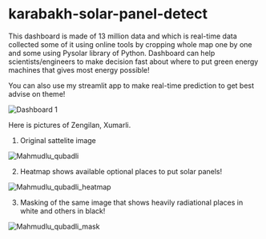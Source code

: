 # karabakh-solar-panel-detect

This dashboard is made of 13 million data and which is real-time data collected some of it using online tools by cropping whole map one by one and some using Pysolar library of Python. Dashboard can help scientists/engineers to make decision fast about where to put green energy machines that gives most energy possible! 

You can also use my streamlit app to make real-time prediction to get best advise on theme!

![Dashboard 1](https://user-images.githubusercontent.com/96943993/210611758-8e77900f-b9c1-40b4-b05e-e73832f41974.png)


Here is pictures of Zengilan, Xumarli. 
1. Original sattelite image

![Mahmudlu_qubadli](https://user-images.githubusercontent.com/96943993/210814801-ee98732f-36b6-477b-b8bf-27fa10bfc88c.jpg)

2. Heatmap shows available optional places to put solar panels!   

![Mahmudlu_qubadli_heatmap](https://user-images.githubusercontent.com/96943993/210814811-6d3e52cc-485e-47d4-b75d-66c6ff426d47.jpg)

3. Masking of the same image that shows heavily radiational places in white and others in black! 

![Mahmudlu_qubadli_mask](https://user-images.githubusercontent.com/96943993/210814817-5e4daf4f-6554-4df0-b4d2-9d5c0db369e7.jpg)
